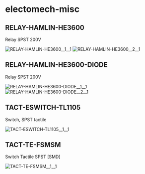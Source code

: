 # electomech-misc

## RELAY-HAMLIN-HE3600
Relay SPST 200V

![RELAY-HAMLIN-HE3600__1__1](/preview/images/electomech-misc__RELAY-HAMLIN-HE3600__1__1.png?raw=true) 
![RELAY-HAMLIN-HE3600__2__1](/preview/images/electomech-misc__RELAY-HAMLIN-HE3600__2__1.png?raw=true) 

## RELAY-HAMLIN-HE3600-DIODE
Relay SPST 200V

![RELAY-HAMLIN-HE3600-DIODE__1__1](/preview/images/electomech-misc__RELAY-HAMLIN-HE3600__1__1.png?raw=true) 
![RELAY-HAMLIN-HE3600-DIODE__2__1](/preview/images/electomech-misc__RELAY-HAMLIN-HE3600-DIODE__2__1.png?raw=true) 

## TACT-ESWITCH-TL1105
Switch, SPST tactile

![TACT-ESWITCH-TL1105__1__1](/preview/images/electomech-misc__TACT-ESWITCH-TL1105__1__1.png?raw=true) 

## TACT-TE-FSMSM
Switch Tactile SPST [SMD]

![TACT-TE-FSMSM__1__1](/preview/images/electomech-misc__TACT-TE-FSMSM__1__1.png?raw=true) 

